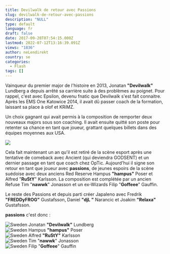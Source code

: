 ```yaml
---
title: Devilwalk de retour avec Passions
slug: devilwalk-de-retour-avec-passions
description: "NULL"
type: default
language: fr
draft: false
date: 2017-09-28T07:54:15.000Z
lastmod: 2022-07-12T13:16:39.091Z
views: "1836"
author: neLendirekt
country: se
categories:
  - Flash
tags: []
---
```

Vainqueur du premier major de l'histoire en 2013, Jonatan **"Devilwalk"** Lundberg a depuis arrêté sa carrière suite à des problèmes au poignet. Pour rappel, c'est avec Epsilon, devenu fnatic que Devilwalk s'est fait connaitre. Après les EMS One Katowice 2014, il avait dû passer coach de la formation, laissant sa place à olof et KRiMZ. 

Un choix gagnant qui avait permis à la composition de remporter deux nouveaux majors sous son coaching. Il avait ensuite quitté son poste pour retenter sa chance en tant que joueur, grattant quelques billets dans des équipes moyennes aux USA.

![](/images/articles/59cca3d4c9a6b/images/rs9IvsZxhFTqT5GZNreN4ij4XKAbKxLlfemlASwK.jpeg)

Cela fait maintenant un an qu'il est retiré de la scène esport après une tentative de comeback avec Ancient (qui deviendra GODSENT) et un dernier passage en tant que coach chez OpTic. Aujourd'hui il signe son retour en tant que joueur avec **passions**, de jeunes espoirs de la scène suédoise avec deux anciens Red Reserve Hampus **"hampus"** Poser et Alfred "**RuStY**" Karlsson. La composition est complétée par un ancien Refuse Tim "**nawwk**" Jonasson et un ex-Wizards Filip "**Goffeee**" Gauffin.

Le reste des Passions et depuis parti créer Japaleno avec Fredrik **"FREDDyFROG"** Gustafsson, Daniel **"djL "** Narancic et Joakim **"Relaxa"** Gustafsson.

**passions** c'est donc : 

![Sweden](/images/countries/se.svg)⁠ Jonatan **"Devilwalk"** Lundberg  
![Sweden](/images/countries/se.svg)⁠ Hampus **"hampus"** Poser  
![Sweden](/images/countries/se.svg)⁠ Alfred **"RuStY"** Karlsson  
![Sweden](/images/countries/se.svg)⁠ Tim "**nawwk**" Jonasson  
![Sweden](/images/countries/se.svg)⁠ Filip "**Goffeee**" Gauffin
